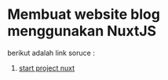 # Membuat website blog menggunakan NuxtJS

berikut adalah link soruce :

1. [start project nuxt](https://github.com/irfangi/blogs_membuat-blogs-menggunakan-nuxtjs/tree/start_app)
